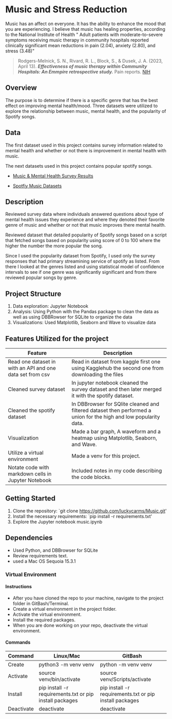# Music and Stress Reduction


Music has an affect on everyone. It has the ability to enhance the mood that you are experiencing. I believe that music has healing properties, according to the National Institute of Health " Adult patients with moderate-to-severe symptoms receiving music therapy in community hospitals reported clinically significant mean reductions in pain (2.04), anxiety (2.80), and stress (3.48)" 

> Rodgers-Melnick, S. N., Rivard, R. L., Block, S., & Dusek, J. A. (2023, April 13). ***Effectiveness of music therapy within Community Hospitals: An Emmpire retrospective study.*** Pain reports. [NIH](https://pmc.ncbi.nlm.nih.gov/articles/PMC10508459/#:~:text=Adult%20patients%20with%20moderate%2Dto,%2C%20and%20stress%20(3.48).)

## Overview
The purpose is to determine if there is a specific genre that has the best effect on improving mental health/mood. Three datasets were utilized to explore the relationship between music, mental health, and the popularity of Spotify songs.

## Data
The first dataset used in this project contains survey information related to mental health and whether or not there is improvement in mental health with music. 

The next datasets used in this project contains popular spotify songs.

- [Music & Mental Health Survey Results](https://www.kaggle.com/datasets/catherinerasgaitis/mxmh-survey-results)

- [Spotfiy Music Datasets](https://www.kaggle.com/datasets/solomonameh/spotify-music-dataset)


## Description

Reviewed survey data where individuals answered questions about type of mental health issues they experience and where they denoted their favorite genre of music and whether or not that music improves there mental health.

Reviewed dataset that detailed popularity of Spotify songs based on a script that fetched songs based on popularity using score of 0 to 100 where the higher the number the more popular the song. 

Since I used the popularity dataset from Spotify, I used only the survey responses that had primary streamining service of spotify as listed. From there I looked at the genres listed and using statistical model of confidence intervals to see if one genre was significantly significant and from there reviewed popular songs by genre.

## Project Structure
1. Data exploration: Jupyter Notebook
2. Analysis: Using Python with the Pandas package to clean the data as well as using DBBRowser for SQLite to organize the data
3. Visualizations: Used Matplotlib, Seaborn and Wave to visualize data


## Features Utilized for the project

| Feature          | Description                          |
|------------------|--------------------------------------|
| Read one dataset in with an API and one data set from csv | Read in dataset from kaggle first one using Kagglehub the second one from downloading the files|
| Cleaned survey dataset | In jupyter notebook cleaned the survey dataset and then later merged it with the spotify dataset. |
| Cleaned the spotify dataset | In DBBrowser for SQlite cleaned and filtered dataset then performed a union for the high and low popularity data. |
| Visualization | Made a bar graph, A waveform and a heatmap using Matplotlib, Seaborn, and Wave. |
| Utilize a virtual environment      | Made a venv for this project. |
| Notate code with markdown cells in Jupyter Notebook | Included notes in my code describing the code blocks. |


## Getting Started
1. Clone the repository: `git clone https://github.com/luckycarms/Music.git'
2. Install the necessary requirements: `pip install -r requirements.txt'
3. Explore the Jupyter notebook music.ipynb

## Dependencies
* Used Python, and DBBrowser for SQLite
* Review requirements text.
* used a Mac OS Sequoia 15.3.1 

### Virtual Environment
#### Instructions
- After you have cloned the repo to your machine, navigate to the project folder in GitBash/Terminal.
- Create a virtual environment in the project folder. 
- Activate the virtual environment.
- Install the required packages. 
- When you are done working on your repo, deactivate the virtual environment.

#### Commands
| Command | Linux/Mac | GitBash |
| ------- | --------- | ------- |
| Create  | python3 -m venv venv | python -m venv venv |
| Activate | source venv/bin/activate | source venv/Scripts/activate |
| Install | pip install -r requirements.txt or pip install packages | pip install -r requirements.txt or pip install packages|
| Deactivate | deactivate | deactivate |





